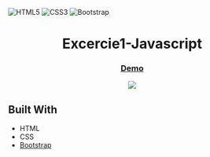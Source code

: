 ![HTML5](https://img.shields.io/static/v1?style=for-the-badge&message=HTML5&color=E34F26&logo=HTML5&logoColor=FFFFFF&label=)
![CSS3](https://img.shields.io/static/v1?style=for-the-badge&message=CSS3&color=1572B6&logo=CSS3&logoColor=FFFFFF&label=)
![Bootstrap](https://img.shields.io/static/v1?style=for-the-badge&message=Bootstrap&color=7952B3&logo=Bootstrap&logoColor=FFFFFF&label=)


<div align="center">
 
</div>

<h1 align="center">Excercie1-Javascript</h1>



<div align="center">
  <h3>
    <a href="https://exercice1-javascript.vercel.app/">
      Demo
    </a>
  </h3>
</div>


<p align="center">
  <img src="https://github.com/CodeurApprenti/Exercice1-Javascript/blob/de6d7ea4407b156822fb7ace54352bdeef06aa99/assets/img/Aper%C3%A7u.png" />
</p>

## Built With

<!-- This section should list any major frameworks that you built your project using. Here are a few examples.-->

- HTML
- CSS
- [Bootstrap](https://getbootstrap.com)


